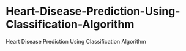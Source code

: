 # Heart-Disease-Prediction-Using-Classification-Algorithm
Heart Disease Prediction Using Classification Algorithm
